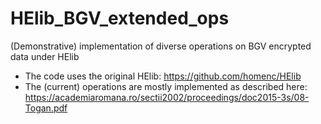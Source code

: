 # HElib_BGV_extended_ops
(Demonstrative) implementation of diverse operations on BGV encrypted data under HElib
* The code uses the original HElib: https://github.com/homenc/HElib
* The (current) operations are mostly implemented as described here: https://academiaromana.ro/sectii2002/proceedings/doc2015-3s/08-Togan.pdf
